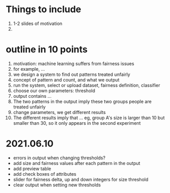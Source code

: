 
# Things to include
1. 1-2 slides of motivation
2. 

# outline in 10 points
1. motivation: machine learning suffers from fairness issues
2. for example, ... 
3. we design a system to find out patterns treated unfairly
4. concept of pattern and count, and what we output
5. run the system, select or upload dataset, fairness definition, classifier
6. choose our own parameters: threshold
7. output contains ...
8. The two patterns in the output imply these two groups people are treated unfairly
9. change parameters, we get different results
10. The different results imply that ... eg, group A's size is larger than 10 but smaller than 30, so it only appears in the second experiment


# 2021.06.10 
- errors in output when changing thresholds?
- add size and fairness values after each pattern in the output
- add preview table
- add check boxes of attributes
- slider for fairness delta, up and down integers for size threshold
- clear output when setting new thresholds